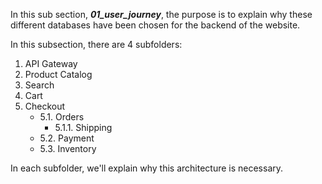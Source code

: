 In this sub section, ***01_user_journey***, the purpose is to explain why these different databases have been chosen for the backend of the website.

In this subsection, there are 4 subfolders:

1. API Gateway
2. Product Catalog
3. Search 
4. Cart
5. Checkout
    - 5.1. Orders
        - 5.1.1. Shipping
    - 5.2. Payment
    - 5.3. Inventory

In each subfolder, we'll explain why this architecture is necessary.
